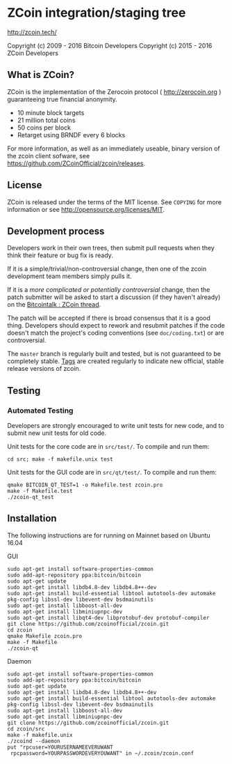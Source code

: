 ZCoin integration/staging tree
================================

http://zcoin.tech/

Copyright (c) 2009 - 2016 Bitcoin Developers
Copyright (c) 2015 - 2016 ZCoin Developers

What is ZCoin?
----------------

ZCoin is the implementation of the Zerocoin protocol ( http://zerocoin.org ) guaranteeing true financial anonymity.

 - 10 minute block targets
 - 21 million total coins
 - 50 coins per block
 - Retarget using BRNDF every 6 blocks

For more information, as well as an immediately useable, binary version of
the zcoin client sofware, see https://github.com/ZCoinOfficial/zcoin/releases.

License
-------

ZCoin is released under the terms of the MIT license. See `COPYING` for more
information or see http://opensource.org/licenses/MIT.

Development process
-------------------

Developers work in their own trees, then submit pull requests when they think
their feature or bug fix is ready.

If it is a simple/trivial/non-controversial change, then one of the zcoin
development team members simply pulls it.

If it is a *more complicated or potentially controversial* change, then the patch
submitter will be asked to start a discussion (if they haven't already) on the
[Bitcointalk : ZCoin thread](http://bitcointalk.org).

The patch will be accepted if there is broad consensus that it is a good thing.
Developers should expect to rework and resubmit patches if the code doesn't
match the project's coding conventions (see `doc/coding.txt`) or are
controversial.

The `master` branch is regularly built and tested, but is not guaranteed to be
completely stable. [Tags](https://github.com/zcoinofficial/zcoin/tags) are created
regularly to indicate new official, stable release versions of zcoin.

Testing
-------

### Automated Testing

Developers are strongly encouraged to write unit tests for new code, and to
submit new unit tests for old code.

Unit tests for the core code are in `src/test/`. To compile and run them:

    cd src; make -f makefile.unix test

Unit tests for the GUI code are in `src/qt/test/`. To compile and run them:

    qmake BITCOIN_QT_TEST=1 -o Makefile.test zcoin.pro
    make -f Makefile.test
    ./zcoin-qt_test

Installation
-------

The following instructions are for running on Mainnet based on Ubuntu 16.04

GUI

    sudo apt-get install software-properties-common
    sudo add-apt-repository ppa:bitcoin/bitcoin
    sudo apt-get update
    sudo apt-get install libdb4.8-dev libdb4.8++-dev
    sudo apt-get install build-essential libtool autotools-dev automake pkg-config libssl-dev libevent-dev bsdmainutils
    sudo apt-get install libboost-all-dev
    sudo apt-get install libminiupnpc-dev
    sudo apt-get install libqt4-dev libprotobuf-dev protobuf-compiler
    git clone https://github.com/zcoinofficial/zcoin.git
    cd zcoin
    qmake Makefile zcoin.pro
    make -f Makefile
    ./zcoin-qt
    
Daemon

    sudo apt-get install software-properties-common
    sudo add-apt-repository ppa:bitcoin/bitcoin
    sudo apt-get update
    sudo apt-get install libdb4.8-dev libdb4.8++-dev
    sudo apt-get install build-essential libtool autotools-dev automake pkg-config libssl-dev libevent-dev bsdmainutils
    sudo apt-get install libboost-all-dev
    sudo apt-get install libminiupnpc-dev
    git clone https://github.com/zcoinofficial/zcoin.git
    cd zcoin/src
    make -f makefile.unix
    ./zcoind --daemon
    put "rpcuser=YOURUSERNAMEEVERUWANT
	 rpcpassword=YOURPASSWORDEVERYOUWANT" in ~/.zcoin/zcoin.conf
